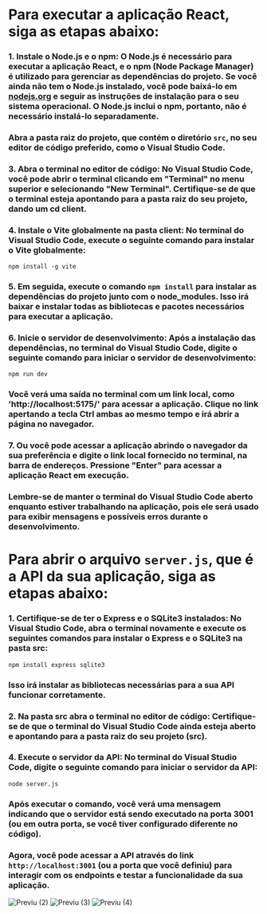 #  Para executar a aplicação React, siga as etapas abaixo:

### 1. Instale o Node.js e o npm: O Node.js é necessário para executar a aplicação React, e o npm (Node Package Manager) é utilizado para gerenciar as dependências do projeto. Se você ainda não tem o Node.js instalado, você pode baixá-lo em [nodejs.org](https://nodejs.org) e seguir as instruções de instalação para o seu sistema operacional. O Node.js inclui o npm, portanto, não é necessário instalá-lo separadamente.

 ###  Abra a pasta raiz do projeto, que contém o diretório `src`, no seu editor de código preferido, como o Visual Studio Code.

### 3. Abra o terminal no editor de código: No Visual Studio Code, você pode abrir o terminal clicando em "Terminal" no menu superior e selecionando "New Terminal". Certifique-se de que o terminal esteja apontando para a pasta raiz do seu projeto, dando um cd client.

### 4. Instale o Vite globalmente na pasta client: No terminal do Visual Studio Code, execute o seguinte comando para instalar o Vite globalmente:
   
   ```
  npm install -g vite
   ```

### 5. Em seguida, execute o comando `npm install` para instalar as dependências do projeto junto com o node_modules. Isso irá baixar e instalar todas as bibliotecas e pacotes necessários para executar a aplicação.

### 6. Inicie o servidor de desenvolvimento: Após a instalação das dependências, no terminal do Visual Studio Code, digite o seguinte comando para iniciar o servidor de desenvolvimento:
   
   ```
   npm run dev
   ```
### Você verá uma saída no terminal com um link local, como 'http://localhost:5175/' para acessar a aplicação. Clique no link apertando a tecla Ctrl ambas ao mesmo tempo e irá abrir a página no navegador.

### 7. Ou você pode acessar a aplicação abrindo o navegador da sua preferência e digite o link local fornecido no terminal, na barra de endereços. Pressione "Enter" para acessar a aplicação React em execução.

### Lembre-se de manter o terminal do Visual Studio Code aberto enquanto estiver trabalhando na aplicação, pois ele será usado para exibir mensagens e possíveis erros durante o desenvolvimento.

#  Para abrir o arquivo `server.js`, que é a API da sua aplicação, siga as etapas abaixo:

### 1. Certifique-se de ter o Express e o SQLite3 instalados: No Visual Studio Code, abra o terminal novamente e execute os seguintes comandos para instalar o Express e o SQLite3 na pasta src:

   ```
   npm install express sqlite3
   ```

 ###  Isso irá instalar as bibliotecas necessárias para a sua API funcionar corretamente.

### 2. Na pasta src abra o terminal no editor de código: Certifique-se de que o terminal do Visual Studio Code ainda esteja aberto e apontando para a pasta raiz do seu projeto (src).

### 4. Execute o servidor da API: No terminal do Visual Studio Code, digite o seguinte comando para iniciar o servidor da API:

   ```
   node server.js
   ```

  ###  Após executar o comando, você verá uma mensagem indicando que o servidor está sendo executado na porta 3001 (ou em outra porta, se você tiver configurado diferente no código).

### Agora, você pode acessar a API através do link `http://localhost:3001` (ou a porta que você definiu) para interagir com os endpoints e testar a funcionalidade da sua aplicação.


![Previu (2)](https://github.com/fabisanae/Streamcult/assets/80265459/2868982b-5fc3-4d64-9152-1b8e78c0bad2)
![Previu (3)](https://github.com/fabisanae/Streamcult/assets/80265459/abd31398-5d95-4395-971a-d74251300979)
![Previu (4)](https://github.com/fabisanae/Streamcult/assets/80265459/d7137aee-adab-4b07-8023-782a97f8f0f6)
